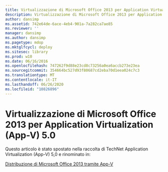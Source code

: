 ```yaml
---
title: Virtualizzazione di Microsoft Office 2013 per Application Virtualization (App-V) 5.0
description: Virtualizzazione di Microsoft Office 2013 per Application Virtualization (App-V) 5.0
author: dansimp
ms.assetid: 742e64de-6ace-4eb4-901a-7a282ca7ae85
ms.reviewer: ''
manager: dansimp
ms.author: dansimp
ms.pagetype: mdop
ms.mktglfcycl: deploy
ms.sitesec: library
ms.prod: w10
ms.date: 06/16/2016
ms.openlocfilehash: 747262f9d88e23cd8c73256a0ea6accb273e23ea
ms.sourcegitcommit: 354664bc527d93f80687cd2eba70d1eea024c7c3
ms.translationtype: MT
ms.contentlocale: it-IT
ms.lasthandoff: 06/26/2020
ms.locfileid: "10826896"
---
```

# Virtualizzazione di Microsoft Office 2013 per Application Virtualization (App-V) 5.0


Questo articolo è stato spostato nella raccolta di TechNet Application Virtualization (App-V) 5,0 e rinominato in:

[Distribuzione di Microsoft Office 2013 tramite App-V](../appv-v5/deploying-microsoft-office-2013-by-using-app-v.md)

 

 





